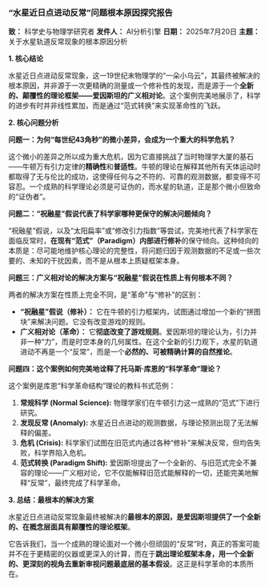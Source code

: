 ### **“水星近日点进动反常”问题根本原因探究报告**

**致：** 科学史与物理学研究者
**发件人：** AI分析引擎
**日期：** 2025年7月20日
**主题：** 关于水星轨道反常现象的根本原因分析

**1. 核心结论**

水星近日点进动反常现象，这一19世纪末物理学的“一朵小乌云”，其最终被解决的根本原因，并非源于一次更精确的测量或一个修补性的发现，而是源于一个**全新的、颠覆性的理论框架——爱因斯坦的广义相对论**。这个案例完美地展示了，科学的进步有时并非线性累加，而是通过“范式转换”来实现革命性的飞跃。

**2. 核心问题分析**

**问题一：为何“每世纪43角秒”的微小差异，会成为一个重大的科学危机？**

这个微小的差异之所以成为重大危机，因为它直接挑战了当时物理学大厦的基石——牛顿万有引力定律的**精确性**和**普适性**。牛顿的理论在解释其他所有天体运动时都取得了无与伦比的成功，这使得任何与之不符的、可靠的观测数据，都变得不可容忍。一个成熟的科学理论必须是可证伪的，而水星的轨道，正是那个微小但致命的“证伪者”。

**问题二：“祝融星”假说代表了科学家哪种更保守的解决问题倾向？**

“祝融星”假说，以及“太阳扁率”或“修改引力指数”等尝试，完美地代表了科学家在面临反常时，**在现有“范式”（Paradigm）内部进行修补**的保守倾向。这种倾向的本质是：尽可能地维护核心理论的完整性，将问题归因于观测数据的不足或一些次要的、未知的干扰因素，而不是从根本上质疑框架本身。

**问题三：广义相对论的解决方案与“祝融星”假说在性质上有何根本不同？**

两者的解决方案在性质上完全不同，是“革命”与“修补”的区别：

*   **“祝融星”假说（修补）：** 它在牛顿的引力框架内，试图通过增加一个新的“拼图块”来解决问题。它没有改变游戏的规则。
*   **广义相对论（革命）：** 它**彻底改变了游戏规则**。爱因斯坦的理论认为，引力并非一种“力”，而是时空本身的几何属性。在这个全新的引力观下，水星的轨道进动不再是一个“反常”，而是一个**必然的、可被精确计算的自然推论**。

**问题四：这个案例如何完美地诠释了托马斯·库恩的“科学革命”理论？**

这个案例是库恩“科学革命结构”理论的教科书式范例：

1.  **常规科学 (Normal Science):** 物理学家们在牛顿引力这一成熟的“范式”下进行研究。
2.  **发现反常 (Anomaly):** 水星近日点进动的观测数据，与理论预测出现了无法解释的偏差。
3.  **危机 (Crisis):** 科学家们试图在旧范式内通过各种“修补”来解决反常，但均告失败，科学界陷入危机。
4.  **范式转换 (Paradigm Shift):** 爱因斯坦提出了一个全新的、与旧范式完全不兼容的理论——广义相对论，它不仅能解释旧范式能解释的一切，还能完美地解释“反常”，最终完成了科学革命。

**3. 总结：最根本的解决方案**

水星近日点进动反常现象最终被解决的**最根本的原因，是爱因斯坦提供了一个全新的、在概念层面具有颠覆性的理论框架**。

它告诉我们，当一个成熟的理论面对一个微小但顽固的“反常”时，真正的答案可能并不在于更精密的仪器或更深入的计算，而在于**跳出理论框架本身，用一个全新的、更深刻的视角去重新审视问题最底层的基本假设**。这正是科学革命的本质所在。
